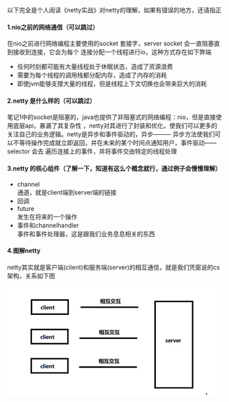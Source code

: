 以下完全是个人阅读《netty实战》对netty的理解，如果有错误的地方，还请指正

#### 1.nio之前的网络通信（可以跳过）
在nio之前进行网络编程主要使用的socket 套接字，server socket 会一直阻塞直到接收到连接，它会为每个
连接分配一个线程进行io，这种方式存在如下弊端  
* 任何时刻都可能有大量线程处于休眠状态，造成了资源浪费  
* 需要为每个线程的调用栈都分配内存，造成了内存的消耗  
* 即使jvm能够支撑大量的线程，但是线程上下文切换也会带来巨大的消耗  


#### 2.netty 是什么样的（可以跳过）  
笔记1中的socket是阻塞的，java也提供了非阻塞式的网络编程：nio，但是直接使用底层api，暴漏了其复杂性
，netty对其进行了封装和优化，使我们可以更多的关注自己的业务逻辑。netty是异步和事件驱动的，异步———
异步方法使我们可以不等待操作完成就立即返回，并在未来的某个时间点通知用户，事件驱动——selector 会去
遍历连接上的事件，并将事件交由特定的线程处理

#### 3.netty 的核心组件（了解一下，知道有这么个概念就行，通过例子会慢慢理解）
* channel  
通道，就是client端到server端的链接
* 回调  
* future  
发生在将来的一个操作
* 事件和channelhandler  
事件和事件处理器，这是跟我们业务息息相关的东西

#### 4.图解netty  
netty其实就是客户端(client)和服务端(server)的相互通信，就是我们凭窗说的cs架构，关系如下图


![avatar](picture/nettycs.png)